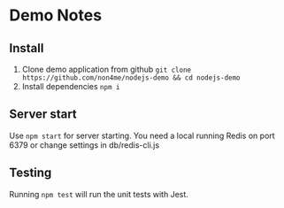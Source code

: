 # Demo Notes


## Install
1. Clone demo application from github `git clone https://github.com/non4me/nodejs-demo && cd nodejs-demo`
2. Install dependencies `npm i`

## Server start
Use `npm start` for server starting. You need a local running Redis on port 6379 or change settings in db/redis-cli.js

## Testing
Running `npm test` will run the unit tests with Jest.
